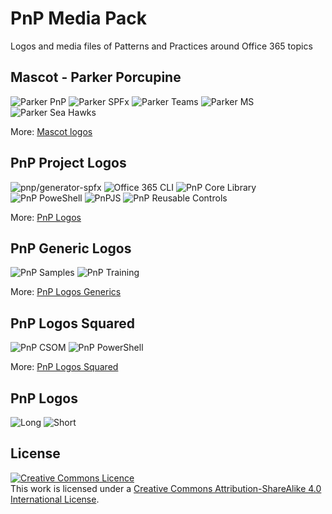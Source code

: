 # PnP Media Pack

Logos and media files of Patterns and Practices around Office 365 topics

## Mascot - Parker Porcupine

![Parker PnP](/parker/pnp/300w/parker.png)
![Parker SPFx](/parker/spfx/300w/parker-spfx.png)
![Parker Teams](/parker/teams/300w/parker-teams-300.png)
![Parker MS](/parker/ms/300w/parker-ms-300.png)
![Parker Sea Hawks](/parker/sh/300w/parker-seahawks-300.png)

More: [Mascot logos](/parker)

## PnP Project Logos

![pnp/generator-spfx](/pnp-logos/png/teal/300w/generator-spfx-teal-300.png)
![Office 365 CLI](/pnp-logos/png/teal/300w/office-365-cli-teal-300.png)
![PnP Core Library](/pnp-logos/png/teal/300w/pnp-core-library-teal-300.png)
![PnP PoweShell](/pnp-logos/png/teal/300w/pnp-powershell-teal-300.png)
![PnPJS](/pnp-logos/png/teal/300w/pnpjs-library-teal-300.png)
![PnP Reusable Controls](/pnp-logos/png/teal/300w/spfx-controls-teal-300.png)

More: [PnP Logos](/pnp-logos)

## PnP Generic Logos

![PnP Samples](/pnp-logos-generics/png/teal/300w/pnp-samples-teal-300.png)
![PnP Training](/pnp-logos-generics/png/teal/300w/pnp-training-teal-300.png)

More: [PnP Logos Generics](/pnp-logos-generics)

## PnP Logos Squared

![PnP CSOM](/pnp-logos-squared/png/teal/300w/pnp-csom-teal-300.png)
![PnP PowerShell](/pnp-logos-squared/png/teal/300w/pnp-ps-teal-300.png)

More: [PnP Logos Squared](/pnp-logos-squared)

## PnP Logos

![Long](/pnp-logos-sp/png/1x/SharePoint_PnP_logo_fullcolor.png)
![Short](/pnp-logos-sp/png/1x/SharePoint_PnP_mark_fullcolor.png)

## License

<a rel="license" href="http://creativecommons.org/licenses/by-sa/4.0/"><img alt="Creative Commons Licence" style="border-width:0" src="https://i.creativecommons.org/l/by-sa/4.0/88x31.png" /></a><br />This work is licensed under a <a rel="license" href="http://creativecommons.org/licenses/by-sa/4.0/">Creative Commons Attribution-ShareAlike 4.0 International License</a>.

